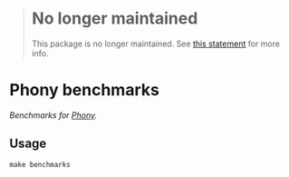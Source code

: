 > # No longer maintained
>
> This package is no longer maintained. See [this statement] for more info.
>
> [this statement]: https://gist.github.com/ezzatron/713a548735febe3d76f8ca831bc895c0

# Phony benchmarks

*Benchmarks for [Phony].*

[phony]: https://github.com/eloquent/phony

## Usage

    make benchmarks
